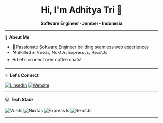 <h1 align="center">Hi, I'm Adhitya Tri 👋</h1>
<p align="center">
  <b>Software Engineer · Jember - Indonesia</b>
</p>

---

🌱 **About Me**

- 🚀 Passionate Software Engineer building seamless web experiences
- 🛠️ Skilled in VueJs, NuxtJs, ExpressJs, ReactJs
- ☕ Let’s connect over coffee chats!

---

✨ **Let's Connect**

[![LinkedIn](https://img.shields.io/badge/LinkedIn-blue?logo=linkedin&logoColor=white&style=for-the-badge)](https://www.linkedin.com/in/adhitya-tri/)
[![Website](https://img.shields.io/badge/Website-Visit-green?logo=google-chrome&logoColor=white&style=for-the-badge)](https://adhitya.utomosolutions.com)

---

💻 **Tech Stack**

![VueJs](https://img.shields.io/badge/Vue.js-35495E?logo=vue.js&logoColor=4FC08D&style=for-the-badge)
![NuxtJs](https://img.shields.io/badge/Nuxt.js-00C58E?logo=nuxt.js&logoColor=white&style=for-the-badge)
![ExpressJs](https://img.shields.io/badge/Express.js-404D59?logo=express&logoColor=white&style=for-the-badge)
![ReactJs](https://img.shields.io/badge/React-20232A?logo=react&logoColor=61DAFB&style=for-the-badge)

---

<!--
**adhityatri/adhityatri** is a ✨ special ✨ repository because its README.md (this file) appears on your GitHub profile.
-->
